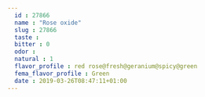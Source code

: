 ```yaml
---
  id : 27866
  name : "Rose oxide"
  slug : 27866
  taste : 
  bitter : 0
  odor : 
  natural : 1
  flavor_profile : red rose@fresh@geranium@spicy@green
  fema_flavor_profile : Green
  date : 2019-03-26T08:47:11+01:00
---
```



